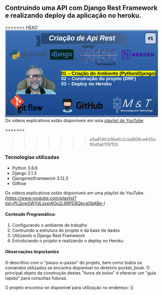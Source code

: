 ## Contruindo uma API com Django Rest Framework e realizando deploy da aplicação no heroku.

<<<<<<< HEAD
![](./assets/images/capa_01.png)
Os vídeos explicativos estão disponíveis em uma [playlist do YouTube](https://www.youtube.com/playlist?list=PLQvwSWYdLssxtAOs2L6RPD8QkcgGbABe-)

=======
>>>>>>> a0a814fcb18e6c2cbd809ce645e95dfa6115f155
### Tecnologias utilizadas
* Python 3.8.6
* Django 3.1.3
* Djangorestframework 3.12.3
* Gitflow

Os vídeos explicativos estão disponíveis em uma playlist do YouTube. (https://www.youtube.com/playlist?list=PLQvwSWYdLssxtAOs2L6RPD8QkcgGbABe-)

#### Conteúdo Programático:
1. Configurando o ambiente de trabalho
2. Contruindo a estrutura do projeto e da base de dados
3. Utilizando o Django Rest Framework
4. Extruturando o projeto e realizando o deploy no Heroku

#### Observações Importantes
O descritivo com o "passo-a-passo" do projeto, bem como todos os comandos utilizados se encontra disponível no diretório pocket_book. O principal objeto da construção destes "livros de bolso" é oferecer um "guia rápido" para consultas futuras.

O projeto encontra-se disponível para utilização no endereço:
()